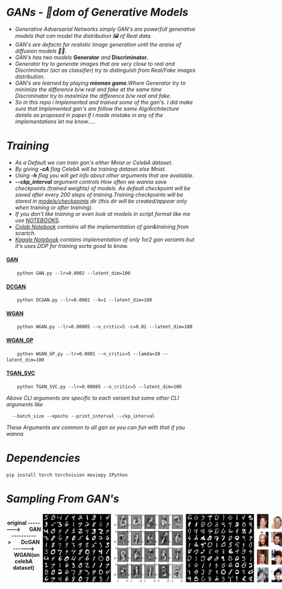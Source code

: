# *GANs - 👑dom of Generative Models*
  * *Generative Adversarial Networks simply GAN's are powerfull generative models that can model the distribution 🖼 of Real data.*
  * *GAN's are defacto for realistic Image generation until the araise of diffusion models 🧠🦾.*
  * *GAN's has two models* **Generator** *and* **Discriminator.** 
  * *Generator try to generate images that are very close to real and Discriminator (act as classifier) try to distinguish from Real/Fake images distribution.*
  * *GAN's are learned by playing **minmax game**.Where Generator try to minimize the difference b/w real and fake at the same time Discriminator try to maximize the difference b/w real and fake.*
  * *So in this repo i Implemented and trained some of the gan's. I did make sure that Implemented gan's are follow the same Alg/Architecture details as proposed in paper.If i made mistake in any of the implementations let me know.....*
    
# *Training*
   * *As a Default we can train gan's either Mnist or CelebA dataset*.
   * *By giving **-cA** flag CelebA will be training dataset else Mnist*.
   * *Using **-h** flag you will get info about other arguments that are available*.
   * ***--ckp_interval** argument controls How often we wanna save checkpoints (trained weights) of models. As default checkpoint will be saved after every 200 steps of training.Training checkpoints will be stored in [models/checkpoints](models/checkpoints) dir (this dir will be created/appear only when training or after training).*
   * *If you don't like training or even look at models in script format like me use [NOTEBOOKS](notebooks).*
   * *[Colab Notebook](notebooks/colab_gans.ipynb) contains all the implementation of gan&training from scartch.*
   * *[Kaggle Notebook](notebooks/kaggle_gans.ipynb) contains implementation of only 1or2 gan variants but it's uses DDP for training sorta good to know.*
   #### [GAN](models/gan/GAN.py)   
        python GAN.py --lr=0.0002 --latent_dim=100   
   #### [DCGAN](models/dcgan/DCGAN.py)
        python DCGAN.py --lr=0.0002 --k=1 --latent_dim=100
   #### [WGAN](models/wgan/WGAN.py)
        python WGAN.py --lr=0.00005 --n_critic=5 -c=0.01 --latent_dim=100
   #### [WGAN_GP](models/wgan_gp/WGAN_GP.py)
        python WGAN_GP.py --lr=0.0001 --n_critic=5 --lamda=10 --latent_dim=100
   #### [TGAN_SVC](models/tgan_svc/TGAN_SVC.py)
        python TGAN_SVC.py --lr=0.00005 --n_critic=5 --latent_dim=100

  *Above CLI arguments are specific to each variant but some other CLI arguments like*

      --batch_size --epochs --print_interval --ckp_interval 

  *These Arguments are common to all gan so you can fun with that if you wanna.*

       
# *Dependencies*
    pip install torch torchvision moviepy IPython

# *Sampling From GAN's*
<div style="display: flex; justify-content: space-between; text-align: center;">
 <h4>original -------->&nbsp&nbsp&nbsp&nbsp&nbsp&nbsp&nbspGAN ---------->&nbsp&nbsp&nbsp&nbsp&nbsp&nbsp&nbsp DcGAN ------> &nbsp&nbsp&nbsp&nbsp&nbspWGAN(on celebA dataset) </h4>
  <img width=190 src = "assets/mnist_original.png"/>
  <img width=190 src = "assets/gan.png"/>
  <img width=190 src = "assets/wgan.png"/>
  <img width=190 src = "assets/dcgan3d.png"/>
</div>


